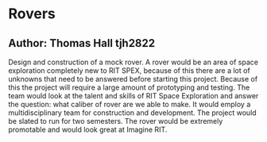 # Rovers

## Author: Thomas Hall tjh2822

Design and construction of a mock rover. 
A rover would be an area of space exploration completely new to RIT SPEX, because of this there are a lot of unknowns that need to be answered before starting this project. 
Because of this the project will require a large amount of prototyping and testing. 
The team would look at the talent and skills of RIT Space Exploration and answer the question: what caliber of rover are we able to make. 
It would employ a multidisciplinary team for construction and development. The project would be slated to run for two semesters. 
The rover would be extremely promotable and would look great at Imagine RIT. 
